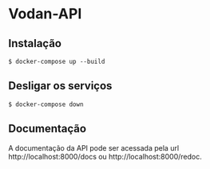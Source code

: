 # Vodan-API

## Instalação

```console
$ docker-compose up --build
```

## Desligar os serviços

```console
$ docker-compose down
```

## Documentação

A documentação da API pode ser acessada pela url http://localhost:8000/docs ou http://localhost:8000/redoc.
